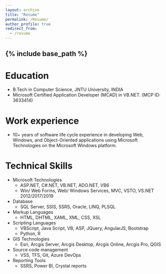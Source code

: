 ```yaml
---
layout: archive
title: "Resume"
permalink: /Resume/
author_profile: true
redirect_from:
  - /resume
---
```


{% include base_path %}
---------------

Education
======
* B.Tech in Computer Science, JNTU University, INDIA
* Microsoft Certified Application Developer (MCAD) in VB.NET.    (MCP ID: 3633414)

Work experience
======
* 10+ years of software life cycle experience in developing Web, Windows, and Object-Oriented applications using Microsoft Technologies on the Microsoft Windows   platform.

  
Technical Skills
======
* Microsoft Technologies
  * ASP.NET, C#.NET, VB.NET, ADO.NET, VB6
  * Win/ Web Forms, Web/ Windows Services, MVC, VSTO, VS.NET 2012/2017/2019
* Database
  * SQL Server, SSIS, SSRS, Oracle, LINQ, PLSQL
* Markup Languages
  * HTML, DHTML, XAML, XML, CSS, XSL
* Scripting Languages
  * VBScript, Java Script, VB, ASP, JQuery, AngularJS, Bootstrap 
  * Python, R
* GIS Technologies
  * Esri, Arcgis Server, Arcgis Desktop, Arcgis Online, Arcgis Pro, QGIS
* Source code management
  * VSS, TFS, Git, Azure DevOps
* Reporting Tools
  * SSRS, Power BI, Crystal reports
<!--
Publications
======
  <ul>{% for post in site.publications %}
    {% include archive-single-cv.html %}
  {% endfor %}</ul>
  
Talks
======
  <ul>{% for post in site.talks %}
    {% include archive-single-talk-cv.html %}
  {% endfor %}</ul>
  
Teaching
======
  <ul>{% for post in site.teaching %}
    {% include archive-single-cv.html %}
  {% endfor %}</ul>


Service and leadership
======
* Currently signed in to 43 different slack teams -->

